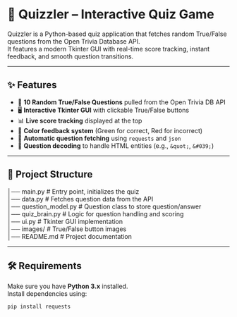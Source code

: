 # 🧠 Quizzler – Interactive Quiz Game

Quizzler is a Python-based quiz application that fetches random True/False questions from the Open Trivia Database API.  
It features a modern Tkinter GUI with real-time score tracking, instant feedback, and smooth question transitions.

---

## ✨ Features

- 🎯 **10 Random True/False Questions** pulled from the Open Trivia DB API
- 🖥 **Interactive Tkinter GUI** with clickable True/False buttons
- 📊 **Live score tracking** displayed at the top
- 🎨 **Color feedback system** (Green for correct, Red for incorrect)
- 📡 **Automatic question fetching** using `requests` and `json`
- 🔄 **Question decoding** to handle HTML entities (e.g., `&quot;`, `&#039;`)

---

## 📂 Project Structure

│── main.py               # Entry point, initializes the quiz  
│── data.py               # Fetches question data from the API  
│── question_model.py     # Question class to store question/answer  
│── quiz_brain.py         # Logic for question handling and scoring  
│── ui.py                 # Tkinter GUI implementation  
│── images/               # True/False button images  
│── README.md             # Project documentation  

---

## 🛠 Requirements

Make sure you have **Python 3.x** installed.  
Install dependencies using:

```bash
pip install requests
